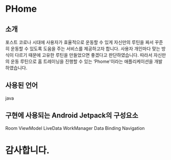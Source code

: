 # PHome
## 소개
포스트 코로나 시대에 사용자가 효율적으로 운동할 수 있게 자신만의 루틴을 짜서 꾸준히 운동할 수 있도록 도움을 주는 서비스를 제공하고자 합니다.
사용자 개인마다 맞는 방식이 다르기 때문에 고유한 루틴을 만들었으면 좋겠다고 판단하였습니다. 따라서 자신만의 운동 루틴으로 홈 트레이닝을 진행할 수 있는 ‘Phome'이라는 애플리케이션을 개발하였습니다.

## 사용된 언어
java

## 구현에 사용되는 Android Jetpack의 구성요소

Room
ViewModel 
LiveData
WorkManager
Data Binding
Navigation

# 감사합니다.
